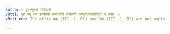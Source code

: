 ```yaml
---
sutra: न दुहस्नुनमां यक्चिणौ
vRtti: दुह स्नु नम् इत्येतेषां कर्मकर्तरि यक्चिणौ कर्मवद्भावापदिष्टौ न भवतः ॥
vRtti_eng: The affix यक् (III. 1. 67) and चिण् (III. 1. 62) are not employed in the reflexive voice of the verbs दुह् 'to milk', स्नु 'to fall in drops' and नम् 'to bow'.

---
```

